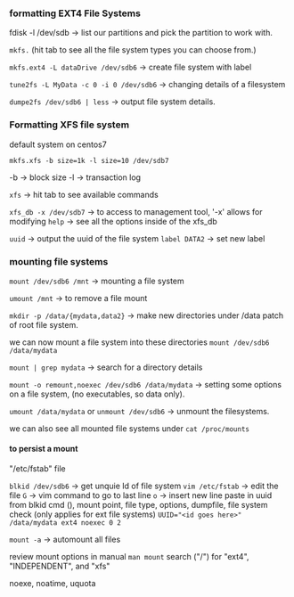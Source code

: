 ### formatting EXT4 File Systems

fdisk -l /dev/sdb -> list our partitions and pick the partition to work with.

`mkfs.` (hit tab to see all the file system types you can choose from.)

`mkfs.ext4 -L dataDrive /dev/sdb6` -> create file system with label

`tune2fs -L MyData -c 0 -i 0 /dev/sdb6` -> changing details of a filesystem

`dumpe2fs /dev/sdb6 | less` -> output file system details. 

### Formatting XFS file system
default system on centos7

`mkfs.xfs -b size=1k -l size=10 /dev/sdb7`

-b -> block size
-l -> transaction log

`xfs` -> hit tab to see available commands

`xfs_db -x /dev/sdb7` -> to access to management tool, '-x' allows for modifying
`help` -> see all the options inside of the xfs_db

`uuid` -> output the uuid of the file system
`label DATA2` -> set new label


### mounting file systems
`mount /dev/sdb6 /mnt` -> mounting a file system

`umount /mnt` -> to remove a file mount

`mkdir -p /data/{mydata,data2}` -> make new directories under /data patch of root file system. 

we can now mount a file system into these directories
`mount /dev/sdb6 /data/mydata`

`mount | grep mydata` -> search for a directory details

`mount -o remount,noexec /dev/sdb6 /data/mydata` -> setting some options on a file system, (no executables, so data only).

`umount /data/mydata` or `unmount /dev/sdb6` -> unmount the filesystems.

we can also see all mounted file systems under `cat /proc/mounts`

#### to persist a mount
"/etc/fstab" file

`blkid /dev/sdb6` -> get unquie Id of file system
`vim /etc/fstab` -> edit the file 
`G` -> vim command to go to last line
`o` -> insert new line
paste in uuid from blkid cmd (), mount point, file type, options, dumpfile, file system check (only applies for ext file systems)
`UUID="<id goes here>" /data/mydata ext4 noexec 0 2`

`mount -a` -> automount all files

review mount options in manual
`man mount`
search ("/") for "ext4", "INDEPENDENT", and "xfs"

noexe, noatime, uquota

